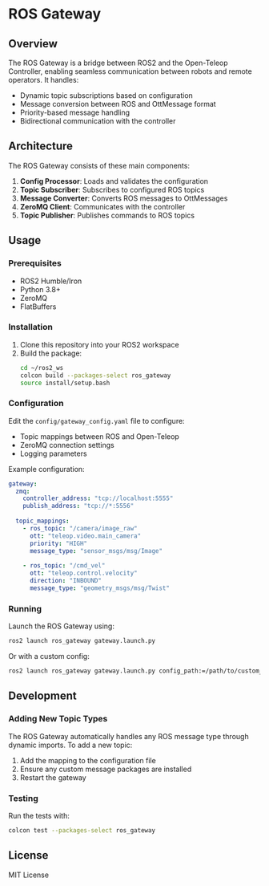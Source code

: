 # ROS Gateway

## Overview

The ROS Gateway is a bridge between ROS2 and the Open-Teleop Controller, enabling seamless communication between robots and remote operators. It handles:

- Dynamic topic subscriptions based on configuration
- Message conversion between ROS and OttMessage format
- Priority-based message handling
- Bidirectional communication with the controller

## Architecture

The ROS Gateway consists of these main components:

1. **Config Processor**: Loads and validates the configuration
2. **Topic Subscriber**: Subscribes to configured ROS topics
3. **Message Converter**: Converts ROS messages to OttMessages
4. **ZeroMQ Client**: Communicates with the controller
5. **Topic Publisher**: Publishes commands to ROS topics

## Usage

### Prerequisites

- ROS2 Humble/Iron
- Python 3.8+
- ZeroMQ
- FlatBuffers

### Installation

1. Clone this repository into your ROS2 workspace
2. Build the package:
   ```bash
   cd ~/ros2_ws
   colcon build --packages-select ros_gateway
   source install/setup.bash
   ```

### Configuration

Edit the `config/gateway_config.yaml` file to configure:

- Topic mappings between ROS and Open-Teleop
- ZeroMQ connection settings
- Logging parameters

Example configuration:

```yaml
gateway:
  zmq:
    controller_address: "tcp://localhost:5555"
    publish_address: "tcp://*:5556"
  
  topic_mappings:
    - ros_topic: "/camera/image_raw"
      ott: "teleop.video.main_camera"
      priority: "HIGH"
      message_type: "sensor_msgs/msg/Image"
    
    - ros_topic: "/cmd_vel"
      ott: "teleop.control.velocity"
      direction: "INBOUND"
      message_type: "geometry_msgs/msg/Twist"
```

### Running

Launch the ROS Gateway using:

```bash
ros2 launch ros_gateway gateway.launch.py
```

Or with a custom config:

```bash
ros2 launch ros_gateway gateway.launch.py config_path:=/path/to/custom_config.yaml
```

## Development

### Adding New Topic Types

The ROS Gateway automatically handles any ROS message type through dynamic imports. To add a new topic:

1. Add the mapping to the configuration file
2. Ensure any custom message packages are installed
3. Restart the gateway

### Testing

Run the tests with:

```bash
colcon test --packages-select ros_gateway
```

## License

MIT License 